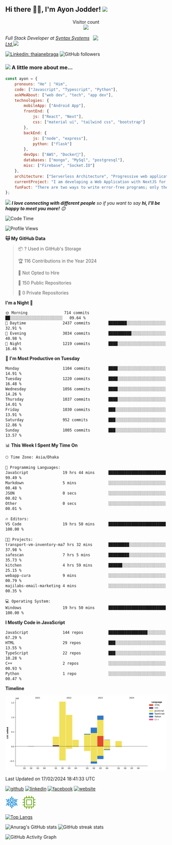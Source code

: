
<h2>Hi there 👋🏻, I'm Ayon Jodder! <img src="https://media.giphy.com/media/12oufCB0MyZ1Go/giphy.gif" width="50"></h2>

<p align="center"> 
  Visitor count<br>
  <img src="https://profile-counter.glitch.me/AyonJD/count.svg" />
</p>

<img align='right' src="https://media.giphy.com/media/M9gbBd9nbDrOTu1Mqx/giphy.gif" width="230">
<p><em>Full Stack Developer at <a href="#">Syntax Systems Ltd.</a><img src="https://media.giphy.com/media/WUlplcMpOCEmTGBtBW/giphy.gif" width="30"> 
</em></p>

<!-- ![A MERN Stack Developer](https://raw.githubusercontent.com/AyonJD/AyonJD/main/cover.jpg) -->

[![Linkedin: thaianebraga](https://img.shields.io/badge/-ayon-blue?style=flat-square&logo=Linkedin&logoColor=white&link=https://www.linkedin.com/in/ayon-jodder/)](https://www.linkedin.com/in/ayon-jodder/)
![GitHub followers](https://img.shields.io/github/followers/AyonJD?label=Follow&style=social)

### <img src="https://media.giphy.com/media/VgCDAzcKvsR6OM0uWg/giphy.gif" width="50"> A little more about me... 

```javascript
const ayon = {
    pronouns: "He" | "Him",
    code: ["Javascript", "Typescript", "Python"],
    askMeAbout: ["web dev", "tech", "app dev"],
    technologies: {
        mobileApp: ["Android App"],
        frontEnd: {
            js: ["React", "Next"],
            css: ["material ui", "tailwind css", "bootstrap"]
        },
        backEnd: {
            js: ["node", "express"],
            python: ["flask"]
        },
        devOps: ["AWS", "Docker🐳"],
        databases: ["mongo", "MySql", "postgresql"],
        misc: ["Firebase", "Socket.IO"]
    },
    architecture: ["Serverless Architecture", "Progressive web applications", "Single page applications"],
    currentProject: "I am developing a Web Application with NextJS for Syntax Systems Ltd."
    funFact: "There are two ways to write error-free programs; only the third one works"
};
```
<img src="https://media.giphy.com/media/LnQjpWaON8nhr21vNW/giphy.gif" width="60"> <em><b>I love connecting with different people</b> so if you want to say <b>hi, I'll be happy to meet you more!</b> 😊</em>

<!--START_SECTION:waka-->
![Code Time](http://img.shields.io/badge/Code%20Time-889%20hrs%2050%20mins-blue)

![Profile Views](http://img.shields.io/badge/Profile%20Views-1-blue)

**🐱 My GitHub Data** 

> 📦 ? Used in GitHub's Storage 
 > 
> 🏆 116 Contributions in the Year 2024
 > 
> 🚫 Not Opted to Hire
 > 
> 📜 150 Public Repositories 
 > 
> 🔑 0 Private Repositories 
 > 
**I'm a Night 🦉** 

```text
🌞 Morning                714 commits         ██░░░░░░░░░░░░░░░░░░░░░░░   09.64 % 
🌆 Daytime                2437 commits        ████████░░░░░░░░░░░░░░░░░   32.91 % 
🌃 Evening                3034 commits        ██████████░░░░░░░░░░░░░░░   40.98 % 
🌙 Night                  1219 commits        ████░░░░░░░░░░░░░░░░░░░░░   16.46 % 
```
📅 **I'm Most Productive on Tuesday** 

```text
Monday                   1104 commits        ████░░░░░░░░░░░░░░░░░░░░░   14.91 % 
Tuesday                  1220 commits        ████░░░░░░░░░░░░░░░░░░░░░   16.48 % 
Wednesday                1056 commits        ████░░░░░░░░░░░░░░░░░░░░░   14.26 % 
Thursday                 1037 commits        ████░░░░░░░░░░░░░░░░░░░░░   14.01 % 
Friday                   1030 commits        ███░░░░░░░░░░░░░░░░░░░░░░   13.91 % 
Saturday                 952 commits         ███░░░░░░░░░░░░░░░░░░░░░░   12.86 % 
Sunday                   1005 commits        ███░░░░░░░░░░░░░░░░░░░░░░   13.57 % 
```


📊 **This Week I Spent My Time On** 

```text
🕑︎ Time Zone: Asia/Dhaka

💬 Programming Languages: 
JavaScript               19 hrs 44 mins      █████████████████████████   99.49 % 
Markdown                 5 mins              ░░░░░░░░░░░░░░░░░░░░░░░░░   00.48 % 
JSON                     0 secs              ░░░░░░░░░░░░░░░░░░░░░░░░░   00.02 % 
Other                    0 secs              ░░░░░░░░░░░░░░░░░░░░░░░░░   00.01 % 

🔥 Editors: 
VS Code                  19 hrs 50 mins      █████████████████████████   100.00 % 

🐱‍💻 Projects: 
transport-vm-inventory-ma7 hrs 32 mins       █████████░░░░░░░░░░░░░░░░   37.98 % 
safescan                 7 hrs 5 mins        █████████░░░░░░░░░░░░░░░░   35.73 % 
kitchen                  4 hrs 59 mins       ██████░░░░░░░░░░░░░░░░░░░   25.15 % 
webapp-cura              9 mins              ░░░░░░░░░░░░░░░░░░░░░░░░░   00.79 % 
majilabs-email-marketing 4 mins              ░░░░░░░░░░░░░░░░░░░░░░░░░   00.35 % 

💻 Operating System: 
Windows                  19 hrs 50 mins      █████████████████████████   100.00 % 
```

**I Mostly Code in JavaScript** 

```text
JavaScript               144 repos           █████████████████░░░░░░░░   67.29 % 
HTML                     29 repos            ███░░░░░░░░░░░░░░░░░░░░░░   13.55 % 
TypeScript               22 repos            ███░░░░░░░░░░░░░░░░░░░░░░   10.28 % 
C++                      2 repos             ░░░░░░░░░░░░░░░░░░░░░░░░░   00.93 % 
Python                   1 repo              ░░░░░░░░░░░░░░░░░░░░░░░░░   00.47 % 
```



**Timeline**

![Lines of Code chart](https://raw.githubusercontent.com/AyonJD/AyonJD/master/assets/bar_graph.png)


 Last Updated on 17/02/2024 18:41:33 UTC
<!--END_SECTION:waka-->


[<img src='https://cdn.jsdelivr.net/npm/simple-icons@3.0.1/icons/github.svg' alt='github' height='40'>](https://github.com/AyonJD)  [<img src='https://cdn.jsdelivr.net/npm/simple-icons@3.0.1/icons/linkedin.svg' alt='linkedin' height='40'>](https://www.linkedin.com/in/ayon-jodder/)  [<img src='https://cdn.jsdelivr.net/npm/simple-icons@3.0.1/icons/facebook.svg' alt='facebook' height='40'>](https://www.facebook.com/ayon.jodder.75)  [<img src='https://cdn.jsdelivr.net/npm/simple-icons@3.0.1/icons/icloud.svg' alt='website' height='40'>](https://ayon-jodder-portfolio.web.app/)  

<a href='https://archiveprogram.github.com/'><img src='https://raw.githubusercontent.com/acervenky/animated-github-badges/master/assets/acbadge.gif' width='40' height='40'></a> <a href='https://docs.github.com/en/developers'><img src='https://raw.githubusercontent.com/acervenky/animated-github-badges/master/assets/devbadge.gif' width='40' height='40'></a> 

[![Top Langs](https://github-readme-stats.vercel.app/api/top-langs/?username=AyonJD&theme=cobalt)](https://github.com/anuraghazra/github-readme-stats)

![Anurag's GitHub stats](https://github-readme-stats.vercel.app/api?username=AyonJD&show_icons=true&theme=cobalt) ![GitHub streak stats](https://github-readme-streak-stats.herokuapp.com/?user=AyonJD&theme=cobalt)  

![GitHub Activity Graph](https://activity-graph.herokuapp.com/graph?username=AyonJD&theme=cobalt)  



